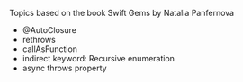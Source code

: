 Topics based on the book Swift Gems by Natalia Panfernova

- @AutoClosure
- rethrows
- callAsFunction
- indirect keyword: Recursive enumeration
- async throws property
